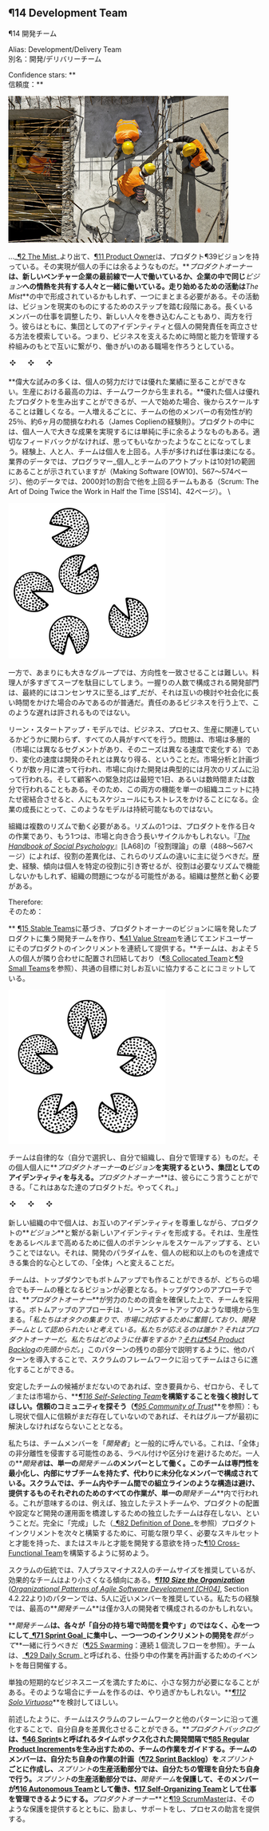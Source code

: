 <!-- Output copied to clipboard! -->

<!-----

You have some errors, warnings, or alerts. If you are using reckless mode, turn it off to see inline alerts.
* ERRORs: 0
* WARNINGs: 0
* ALERTS: 5

Conversion time: 1.278 seconds.


Using this Markdown file:

1. Paste this output into your source file.
2. See the notes and action items below regarding this conversion run.
3. Check the rendered output (headings, lists, code blocks, tables) for proper
   formatting and use a linkchecker before you publish this page.

Conversion notes:

* Docs to Markdown version 1.0β33
* Thu Jun 09 2022 13:53:56 GMT-0700 (PDT)
* Source doc: ch02-14 ¶14 Development Team
* This document has images: check for >>>>>  gd2md-html alert:  inline image link in generated source and store images to your server. NOTE: Images in exported zip file from Google Docs may not appear in  the same order as they do in your doc. Please check the images!

----->



## ¶14 Development Team
¶14 開発チーム

Alias: Development/Delivery Team \
別名：開発/デリバリーチーム

Confidence stars: ** \
信頼度：**

![alt_text](images/image1.jpg "image_tooltip")


<!-- ...coming out of [​¶2 The Mist​](https://learning.oreilly.com/library/view/a-scrum-book/9781680507577/f_0033.xhtml#sec.The.Mist), the [​¶11 Product Owner​](https://learning.oreilly.com/library/view/a-scrum-book/9781680507577/f_0042.xhtml#sec.Product.Owner) has a product [​¶39 Vision​](https://learning.oreilly.com/library/view/a-scrum-book/9781680507577/f_0074.xhtml#sec.Vision) whose realization is beyond the reach of any individual. The **_Product Owner_** is either working alone at the forefront of a new venture or working in the company of people who share passion for the same **_Vision_**. The fledgling effort might have formed in **_The Mist_** and needs to come together. The effort is at a point of taking steps to turn the **_Vision_** into a reality, both by coordinating the work of the longstanding members of the group and by potentially involving new people. Together, they seek a way to balance their collective identity with individual development responsibilities: to connect to each other under a framework that manages time and talent to support the business and create a rewarding workplace. \ -->
..._[¶2 The Mist​](https://learning.oreilly.com/library/view/a-scrum-book/9781680507577/f_0033.xhtml#sec.The.Mist)_より出て、[​¶11 Product Owner​](https://learning.oreilly.com/library/view/a-scrum-book/9781680507577/f_0042.xhtml#sec.Product.Owner)は、プロダクト¶39ビジョンを持っている。その実現が個人の手には余るようなものだ。**_プロダクトオーナー_**は、新しいベンチャー企業の最前線で一人で働いているか、企業の中で同じ**_ビジョン_**への情熱を共有する人々と一緒に働いている。走り始めるための活動は**_The Mist_**の中で形成されているかもしれず、一つにまとまる必要がある。その活動は、ビジョンを現実のものにするためのステップを踏む段階にある。長くいるメンバーの仕事を調整したり、新しい人々を巻き込むんこともあり、両方を行う。彼らはともに、集団としてのアイデンティティと個人の開発責任を両立させる方法を模索している。つまり、ビジネスを支えるために時間と能力を管理する枠組みのもとで互いに繋がり、働きがいのある職場を作ろうとしている。


![alt_text](images/image2.png "image_tooltip")


<!-- **Many great endeavors cannot achieve excellence through individual effort alone; the greatest power in production comes from teamwork.** Great individuals can produce great products, but starting with a single individual makes it difficult to scale later. Each new person detracts from the effectiveness of everyone else on the team by about 25 percent for about 6 months (rule of thumb from James Coplien). Some products simply cannot realize greatness at the hands of a single individual, and without good feedback it is easy to get blindsided. Experience shows that person for person, teams outperform individuals: many hands make light work. While industry data show a range of 10 to 1 in _individual_ programmer to _teams_ output (_[Making Software [OW10]](https://learning.oreilly.com/library/view/a-scrum-book/9781680507577/f_0144.xhtml#d5924e5164)_, pp. 567--574), other data show that some teams outperformed others by a factor of 2000 to 1 (_[Scrum: The Art of Doing Twice the Work in Half the Time [SS14]](https://learning.oreilly.com/library/view/a-scrum-book/9781680507577/f_0144.xhtml#d5924e6627)_, p. 42). \ -->
**偉大な試みの多くは、個人の努力だけでは優れた業績に至ることができない。生産における最高の力は、チームワークから生まれる。**優れた個人は優れたプロダクトを生み出すことができるが、一人で始めた場合、後からスケールすることは難しくなる。一人増えるごとに、チームの他のメンバーの有効性が約25％、約6ヶ月の間損なわれる（James Coplienの経験則）。プロダクトの中には、個人一人で大きな成果を実現するには単純に手に余るようなものもある。適切なフィードバックがなければ、思ってもいなかったようなことになってしまう。経験上、人と人、チームは個人を上回る。人手が多ければ仕事は楽になる。業界のデータでは、プログラマー_個人_とチームのアウトプットは10対1の範囲にあることが示されていますが（Making Software [OW10]、567～574ページ）、他のデータでは、2000対1の割合で他を上回るチームもある（Scrum: The Art of Doing Twice the Work in Half the Time [SS14]、42ページ）。 \



![alt_text](images/image3.png "image_tooltip")


<!-- On the other hand, it’s difficult to form a consensus direction across an overly large group—too many cooks spoil the broth. A development department composed of handfuls of people _can_ eventually achieve consensus, but usually can do so only with long mutual deliberation and socialization. Such delay is intolerable in a responsive business. \ -->
一方で、あまりにも大きなグループでは、方向性を一致させることは難しい。料理人が多すぎてスープを駄目にしてしまう。一握りの人数で構成される開発部門は、最終的にはコンセンサスに至る_はず_だが、それは互いの検討や社会化に長い時間をかけた場合のみであるのが普通だ。責任のあるビジネスを行う上で、このような遅れは許されるものではない。

<!-- In the lean startup model, everybody does everything, whether related to business, process, or production. The problem is that market shearing layers (different segments of the market whose needs evolve at different rates) and rates of change can be different than those of development. Market analysis and planning can play out over several months, while development for the market typically follows a monthly rhythm ([​¶77 Follow the Moon​](https://learning.oreilly.com/library/view/a-scrum-book/9781680507577/f_0116.xhtml#sec.Follow.the.Moon)) and can be as short as a day, or even hours or minutes for live customer emergencies. So putting both functions in one tightly coupled organizational unit puts stress on people and on schedules. Such a model is not sustainable as the enterprise grows. \ -->
リーン・スタートアップ・モデルでは、ビジネス、プロセス、生産に関連しているかどうかに関わらず、すべての人員がすべてを行う。問題は、市場は多層的（市場には異なるセグメントがあり、そのニーズは異なる速度で変化する）であり、変化の速度は開発のそれとは異なり得る、ということだ。市場分析と計画づくりが数ヶ月に渡って行われ、市場に向けた開発は典型的には月次のリズムに沿って行われる。そして顧客への緊急対応は最短で1日、あるいは数時間または数分で行われることもある。そのため、この両方の機能を単一の組織ユニットに持たせ密結合させると、人にもスケジュールにもストレスをかけることになる。企業の成長にとって、このようなモデルは持続可能なものではない。

<!-- Organizations need to run on multiple cadences. One cadence may be the day-to-day work of creating a product; another may be the longer cycles of working with the market. Role differentiation should primarily follow from variations in these cadences, according to the “Role Theory’’ chapter in _[The Handbook of Social Psychology [LA68]](https://learning.oreilly.com/library/view/a-scrum-book/9781680507577/f_0144.xhtml#d5924e3991)_ (pp. 488--567). History, experience, and inclination draws individuals to particular roles, which may lead to problems for organizations because roles may not work to the needed cadences. The organization needs to work coherently. \ -->
組織は複数のリズムで動く必要がある。リズムの1つは、プロダクトを作る日々の作業であり、もう1つは、市場と向き合う長いサイクルかもしれない。『_[The Handbook of Social Psychology](https://learning.oreilly.com/library/view/a-scrum-book/9781680507577/f_0144.xhtml#d5924e3991)_』[LA68]の「役割理論」の章（488～567ページ）によれば、役割の差異化は、これらのリズムの違いに主に従うべきだ。歴史、経験、傾向は個人を特定の役割に引き寄せるが、役割は必要なリズムで機能しないかもしれず、組織の問題につながる可能性がある。組織は整然と動く必要がある。

Therefore: \
そのため：

<!-- **Building on [​¶15 Stable Teams​](https://learning.oreilly.com/library/view/a-scrum-book/9781680507577/f_0046.xhtml#sec.Stable.Teams), create a _Development Team_ that rallies around a product inspired by the _Product Owner_’s _Vision_, to deliver successive increments of that product through the [​¶41 Value Stream​](https://learning.oreilly.com/library/view/a-scrum-book/9781680507577/f_0076.xhtml#sec.Value.Stream) to its end users.** The team is a bonding of approximately five collocated individuals (see[​¶8 Collocated Team​](https://learning.oreilly.com/library/view/a-scrum-book/9781680507577/f_0039.xhtml#sec.Collocated.Team) and [​¶9 Small Teams​](https://learning.oreilly.com/library/view/a-scrum-book/9781680507577/f_0040.xhtml#sec.Small.Teams)) committed to working with each other towards a common goal. \ -->
** [​¶15 Stable Teams​](https://learning.oreilly.com/library/view/a-scrum-book/9781680507577/f_0046.xhtml#sec.Stable.Teams)に基づき、プロダクトオーナーのビジョンに端を発したプロダクトに集う開発チームを作り、[​¶41 Value Stream](https://learning.oreilly.com/library/view/a-scrum-book/9781680507577/f_0076.xhtml#sec.Value.Stream)を通じてエンドユーザーにそのプロダクトのインクリメントを連続して提供する。**チームは、およそ５人の個人が隣り合わせに配置され団結しており（[​¶8 Collocated Team​](https://learning.oreilly.com/library/view/a-scrum-book/9781680507577/f_0039.xhtml#sec.Collocated.Team)と[​¶9 Small Teams​](https://learning.oreilly.com/library/view/a-scrum-book/9781680507577/f_0040.xhtml#sec.Small.Teams)を参照）、共通の目標に対しお互いに協力することにコミットしている。


![alt_text](images/image4.png "image_tooltip")


<!-- The team is autonomous: self-selected, self-organizing, and self-managing. Give the individuals a collective identity to realize the **_Product Owner_**’s **_Vision_. **The **_Product Owner_** can tell them: “This is your product—do it.” \ -->
チームは自律的な（自分で選択し、自分で組織し、自分で管理する）ものだ。その個人個人に**_プロダクトオーナー_**の**_ビジョン_**を実現するという、集団としてのアイデンティティを与える。**_プロダクトオーナー_**は、彼らにこう言うことができる。「これはあなた達のプロダクトだ。やってくれ。」


![alt_text](images/image2.png "image_tooltip")


<!-- The individuals forge a new identity tied to the product’s **_Vision_** while honoring each other’s identity within the new organizational unit. It’s not about scaling individual potential to raise productivity to some production level. It is about changing the paradigm of development to that of a collective mind, a Whole that can achieve more than the sum of the individuals. \ -->
新しい組織の中で個人は、お互いのアイデンティティを尊重しながら、プロダクトの**_ビジョン_**と繋がる新しいアイデンティティを形成する。それは、生産性をあるレベルまで高めるために個人のポテンシャルをスケールアップする、ということではない。それは、開発のパラダイムを、個人の総和以上のものを達成できる集合的な心としての、「全体」へと変えることだ。

<!-- You can build the team either top-down or bottom-up, but in either case you need a **_Vision_** to seed the team. In the top-down approach, the **_Product Owner_** hires the team after securing funding for the effort. The bottom-up approach arises from a setting like that of a lean startup: _We are a bunch of nerds and we struggle to respond to the market and we want to be identified as the development team. Who do we respond to? The Product Owner. How do we work? From the top of the [​¶54 Product Backlog​](https://learning.oreilly.com/library/view/a-scrum-book/9781680507577/f_0092.xhtml#sec.Product.Backlog). _The team can further evolve according to the Scrum framework with the introduction of other patterns, as described in the rest of this pattern. \ -->
チームは、トップダウンでもボトムアップでも作ることができるが、どちらの場合でもチームの種となるビジョンが必要となる。トップダウンのアプローチでは、**_プロダクトオーナー_**が労力のための資金を確保した上で、チームを採用する。ボトムアップのアプローチは、リーンスタートアップのような環境から生まる。「_私たちはオタクの集まりで、市場に対応するために奮闘しており、開発チームとして認められたいと考えている。私たちが応えるのは誰か？それはプロダクトオーナーだ。私たちはどのように仕事をするか？[​それは¶54 Product Backlog](https://learning.oreilly.com/library/view/a-scrum-book/9781680507577/f_0092.xhtml#sec.Product.Backlog)の先頭からだ。_」このパターンの残りの部分で説明するように、他のパターンを導入することで、スクラムのフレームワークに沿ってチームはさらに進化することができる。

<!-- If you don’t yet have a stable candidate team in place, then strongly consider building a **_[¶116 Self-Selecting Team](https://learning.oreilly.com/library/view/a-scrum-book/9781680507577/f_0141.xhtml#patlet-Self.Selecting.Team)_** from available personnel, from scratch, and/or from the market. Look for a community of trust (see **_[¶95 Community of Trust](https://learning.oreilly.com/library/view/a-scrum-book/9781680507577/f_0141.xhtml#patlet-Community.of.Trust)_**): if the trust doesn’t yet exist in the current set of individuals, it will be the first thing the group will need to take care of. \ -->
安定したチームの候補がまだないのであれば、空き要員から、ゼロから、そして／または市場から、**_[¶116 Self-Selecting Team](https://learning.oreilly.com/library/view/a-scrum-book/9781680507577/f_0141.xhtml#patlet-Self.Selecting.Team)_**を構築することを強く検討してほしい。信頼のコミュニティを探そう（**_[¶95 Community of Trust](https://learning.oreilly.com/library/view/a-scrum-book/9781680507577/f_0141.xhtml#patlet-Community.of.Trust)_**を参照）：もし現状で個人に信頼がまだ存在していないのであれば、それはグループが最初に解決しなければならないこととなる。

<!-- We generically call the team members _Developers_ to avoid any labeling or compartmentalization that might violate the not-separateness of the Whole. A **_Developer_** works as a member of only a single **_Development Team_**. The team minimizes specialization and has no internal subteams but rather has undifferentiated membership. Scrum avoids any kind of assembly line structure within teams or across teams, with _all_ work for each deliverable taking place within a single **_Development Team_**. This means that, for example, there is no separate testing team, and no separate team to bridge development with operational aspects of development such as product configuration. As early as possible, strive to build a[​¶10 Cross-Functional Team​](https://learning.oreilly.com/library/view/a-scrum-book/9781680507577/f_0041.xhtml#sec.Cross.Functional.Team) that has the skill set and talent, or the appetite to develop the skills and talents necessary to building a succession of complete, _Done_ product increments (see[​¶82 Definition of Done​](https://learning.oreilly.com/library/view/a-scrum-book/9781680507577/f_0121.xhtml#sec.Definition.of.Done)). \ -->
私たちは、チームメンバーを「_開発者_」と一般的に呼んでいる。これは、「全体」の非分離性を侵害する可能性のある、ラベル付けや区分けを避けるためだ。一人の**_開発者_**は、単一の**_開発チーム_**のメンバーとして働く。このチームは専門性を最小化し、内部にサブチームを持たず、代わりに未分化なメンバーで構成されている。スクラムでは、チーム内やチーム間での組立ラインのような構造は避け、提供するものそれぞれのためのすべての作業が、単一の**_開発チーム_**内で行われる。これが意味するのは、例えば、独立したテストチームや、プロダクトの配置や設定など開発の運用面を橋渡しするための独立したチームは存在しない、ということだ。完全に「完成」した（_[¶82 Definition of Done](https://learning.oreilly.com/library/view/a-scrum-book/9781680507577/f_0121.xhtml#sec.Definition.of.Done)_を参照）プロダクトインクリメントを次々と構築するために、可能な限り早く、必要なスキルセットと才能を持った、またはスキルと才能を開発する意欲を持った[​¶10 Cross-Functional Team](https://learning.oreilly.com/library/view/a-scrum-book/9781680507577/f_0041.xhtml#sec.Cross.Functional.Team)を構築するように努めよう。

<!-- Though Scrum tradition recommends team sizes of seven plus or minus two, effective teams tend to be smaller. The pattern **_[¶110 Size the Organization](https://learning.oreilly.com/library/view/a-scrum-book/9781680507577/f_0141.xhtml#patlet-Size-the-Organization)_** (from _[Organizational Patterns of Agile Software Development [CH04]](https://learning.oreilly.com/library/view/a-scrum-book/9781680507577/f_0144.xhtml#d5924e1257)_, Section 4.2.2) recommends a membership closer to five. Our experience suggests that the best **_Development Team_**s may comprise as few as three developers. \ -->
スクラムの伝統では、7人プラスマイナス2人のチームサイズを推奨しているが、効果的なチームはより小さくなる傾向にある。**_[¶110 Size the Organization](https://learning.oreilly.com/library/view/a-scrum-book/9781680507577/f_0141.xhtml#patlet-Size-the-Organization)_** (_[Organizational Patterns of Agile Software Development [CH04]](https://learning.oreilly.com/library/view/a-scrum-book/9781680507577/f_0144.xhtml#d5924e1257)_, Section 4.2.22より)のパターンでは、5人に近いメンバーを推奨している。私たちの経験では、最高の**_開発チーム_**は僅か3人の開発者で構成されるのかもしれない。

<!-- A **_Development Team_** should work as one mind, focused on the [​¶71 Sprint Goal​](https://learning.oreilly.com/library/view/a-scrum-book/9781680507577/f_0110.xhtml#sec.Sprint.Goal) and **_swarming_** together around individual increments of development, rather than individually “putting in their time at their station” (see [​¶25 Swarming: One-Piece Continuous Flow​](https://learning.oreilly.com/library/view/a-scrum-book/9781680507577/f_0058.xhtml#sec.Swarming.One.Piece.Continuous.Flow)). The team convenes a daily event to replan work in progress, called The[​¶29 Daily Scrum​](https://learning.oreilly.com/library/view/a-scrum-book/9781680507577/f_0062.xhtml#sec.Daily.Scrum). \ -->
**_開発チーム_**は、各々が「自分の持ち場で時間を費やす」のではなく、心を一つにして_[¶71 Sprint Goal​](https://learning.oreilly.com/library/view/a-scrum-book/9781680507577/f_0110.xhtml#sec.Sprint.Goal)_に集中し、一つ一つのインクリメントの開発を**_群がって_**一緒に行うべきだ（ [​¶25 Swarming](https://learning.oreilly.com/library/view/a-scrum-book/9781680507577/f_0058.xhtml#sec.Swarming.One.Piece.Continuous.Flow)：連続１個流しフローを参照）。チームは、_[¶29 Daily Scrum](https://learning.oreilly.com/library/view/a-scrum-book/9781680507577/f_0062.xhtml#sec.Daily.Scrum)_と呼ばれる、仕掛り中の作業を再計画するための[​](https://learning.oreilly.com/library/view/a-scrum-book/9781680507577/f_0062.xhtml#sec.Daily.Scrum)イベントを毎日開催する。

<!-- Small efforts sometimes arise to meet isolated, short-term business needs. In such cases it might be overkill to build a team; consider **_[¶112 Solo Virtuoso](https://learning.oreilly.com/library/view/a-scrum-book/9781680507577/f_0141.xhtml#patlet-Solo.Virtuoso)_**. \ -->
単独の短期的なビジネスニーズを満たすために、小さな努力が必要になることがある。そのような場合にチームを作るのは、やり過ぎかもしれない。**_[¶112 Solo Virtuoso](https://learning.oreilly.com/library/view/a-scrum-book/9781680507577/f_0141.xhtml#patlet-Solo.Virtuoso)_**を検討してほしい。

<!-- As mentioned earlier, the team can differentiate itself by evolving according to the Scrum framework with other patterns. The **_Product Backlog_** guides the team’s work to produce [​¶85 Regular Product Increment​](https://learning.oreilly.com/library/view/a-scrum-book/9781680507577/f_0124.xhtml#sec.Regular.Product.Increment)s in time-boxed development intervals called [​¶46 Sprint​](https://learning.oreilly.com/library/view/a-scrum-book/9781680507577/f_0082.xhtml#sec.Sprint)s. Team members create their own work plan ([​¶72 Sprint Backlog​](https://learning.oreilly.com/library/view/a-scrum-book/9781680507577/f_0111.xhtml#sec.Sprint.Backlog)) for each **_Sprint_** and manage themselves during the production part of a **_Sprint_**. During the production part of a **_Sprint_**, protect the **_Development Team_** so its members can work as an [​¶16 Autonomous Team​](https://learning.oreilly.com/library/view/a-scrum-book/9781680507577/f_0047.xhtml#sec.Autonomous.Team) and manage their work as a [​¶17 Self-Organizing Team​](https://learning.oreilly.com/library/view/a-scrum-book/9781680507577/f_0048.xhtml#sec.Self.Organizing.Team). The **_Product Owner_** and a [​¶19 ScrumMaster​](https://learning.oreilly.com/library/view/a-scrum-book/9781680507577/f_0052.xhtml#sec.ScrumMaster) provide such protection, as well as encouragement, support, and process guidance. \ -->
前述したように、チームはスクラムのフレームワークと他のパターンに沿って進化することで、自分自身を差異化させることができる。**_プロダクトバックログ_**は、[​¶46 Sprint​](https://learning.oreilly.com/library/view/a-scrum-book/9781680507577/f_0082.xhtml#sec.Sprint)sと呼ばれるタイムボックス化された開発間隔で[​¶85 Regular Product Increment​](https://learning.oreilly.com/library/view/a-scrum-book/9781680507577/f_0124.xhtml#sec.Regular.Product.Increment)sを生み出すための、チームの作業をガイドする。チームのメンバーは、自分たち自身の作業の計画（[​¶72 Sprint Backlog](https://learning.oreilly.com/library/view/a-scrum-book/9781680507577/f_0111.xhtml#sec.Sprint.Backlog)）を**_スプリント_**ごとに作成し、**_スプリント_**の生産活動部分では、自分たちの管理を自分たち自身で行う。**_スプリント_**の生産活動部分では、**_開発チーム_**を保護して、そのメンバーが[​¶16 Autonomous Team](https://learning.oreilly.com/library/view/a-scrum-book/9781680507577/f_0047.xhtml#sec.Autonomous.Team)として働き、[​¶17 Self-Organizing Team​](https://learning.oreilly.com/library/view/a-scrum-book/9781680507577/f_0048.xhtml#sec.Self.Organizing.Team)として仕事を管理できるようにする。**_プロダクトオーナー_**と[​¶19 ScrumMaster](https://learning.oreilly.com/library/view/a-scrum-book/9781680507577/f_0052.xhtml#sec.ScrumMaster)は、そのような保護を提供するとともに、励まし、サポートをし、プロセスの助言を提供する。
